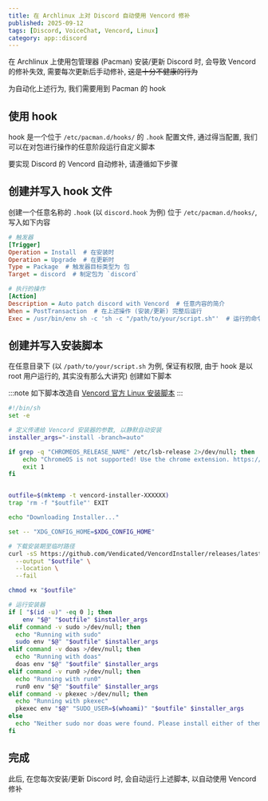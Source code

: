 ```yaml
---
title: 在 Archlinux 上对 Discord 自动使用 Vencord 修补
published: 2025-09-12
tags: [Discord, VoiceChat, Vencord, Linux]
category: app::discord
---
```


在 Archlinux 上使用包管理器 (Pacman) 安装/更新 Discord 时, 会导致 Vencord 的修补失效, 需要每次更新后手动修补, ~~这是十分不健康的行为~~

为自动化上述行为, 我们需要用到 Pacman 的 hook

## 使用 hook
hook 是一个位于 `/etc/pacman.d/hooks/` 的 `.hook` 配置文件, 通过得当配置, 我们可以在对包进行操作的任意阶段运行自定义脚本

要实现 Discord 的 Vencord 自动修补, 请遵循如下步骤

## 创建并写入 hook 文件
创建一个任意名称的 `.hook` (以 `discord.hook` 为例) 位于 `/etc/pacman.d/hooks/`, 写入如下内容

```ini
# 触发器
[Trigger]
Operation = Install  # 在安装时
Operation = Upgrade  # 在更新时
Type = Package  # 触发器目标类型为 包
Target = discord  # 制定包为 `discord`

# 执行的操作
[Action]
Description = Auto patch discord with Vencord  # 任意内容的简介
When = PostTransaction  # 在上述操作 (安装/更新) 完整后运行
Exec = /usr/bin/env sh -c 'sh -c "/path/to/your/script.sh"'  # 运行的命令 (运行指定脚本, 脚本路径须要和下步的路径相同)
```

## 创建并写入安装脚本
在任意目录下 (以 `/path/to/your/script.sh` 为例, 保证有权限, 由于 hook 是以 root 用户运行的, 其实没有那么大讲究) 创建如下脚本

:::note
如下脚本改造自 [Vencord 官方 Linux 安装脚本](https://raw.githubusercontent.com/Vendicated/VencordInstaller/main/install.sh)
:::

```sh
#!/bin/sh
set -e

# 定义传递给 Vencord 安装器的参数, 以静默自动安装
installer_args="-install -branch=auto"

if grep -q "CHROMEOS_RELEASE_NAME" /etc/lsb-release 2>/dev/null; then
	echo "ChromeOS is not supported! Use the chrome extension. https://chromewebstore.google.com/detail/vencord-web/cbghhgpcnddeihccjmnadmkaejncjndb"
	exit 1
fi


outfile=$(mktemp -t vencord-installer-XXXXXX)
trap 'rm -f "$outfile"' EXIT

echo "Downloading Installer..."

set -- "XDG_CONFIG_HOME=$XDG_CONFIG_HOME"

# 下载安装期至临时路径
curl -sS https://github.com/Vendicated/VencordInstaller/releases/latest/download/VencordInstallerCli-Linux \
  --output "$outfile" \
  --location \
  --fail

chmod +x "$outfile"

# 运行安装器
if [ "$(id -u)" -eq 0 ]; then
    env "$@" "$outfile" $installer_args
elif command -v sudo >/dev/null; then
  echo "Running with sudo"
  sudo env "$@" "$outfile" $installer_args
elif command -v doas >/dev/null; then
  echo "Running with doas"
  doas env "$@" "$outfile" $installer_args
elif command -v run0 >/dev/null; then
  echo "Running with run0" 
  run0 env "$@" "$outfile" $installer_args
elif command -v pkexec >/dev/null; then
  echo "Running with pkexec"
  pkexec env "$@" "SUDO_USER=$(whoami)" "$outfile" $installer_args
else
  echo "Neither sudo nor doas were found. Please install either of them to proceed."
fi
```

## 完成
此后, 在您每次安装/更新 Discord 时, 会自动运行上述脚本, 以自动使用 Vencord 修补
